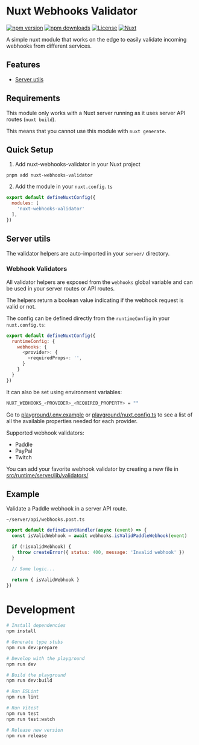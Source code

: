 # Nuxt Webhooks Validator

[![npm version][npm-version-src]][npm-version-href]
[![npm downloads][npm-downloads-src]][npm-downloads-href]
[![License][license-src]][license-href]
[![Nuxt][nuxt-src]][nuxt-href]

A simple nuxt module that works on the edge to easily validate incoming webhooks from different services.

## Features

- [Server utils](#server-utils)


## Requirements

This module only works with a Nuxt server running as it uses server API routes (`nuxt build`).

This means that you cannot use this module with `nuxt generate`.

## Quick Setup

1. Add nuxt-webhooks-validator in your Nuxt project

```
pnpm add nuxt-webhooks-validator
```

2. Add the module in your `nuxt.config.ts`

```js
export default defineNuxtConfig({
  modules: [
    'nuxt-webhooks-validator'
  ],
})
```


## Server utils

The validator helpers are auto-imported in your `server/` directory.

### Webhook Validators

All validator helpers are exposed from the `webhooks` global variable and can be used in your server routes or API routes.

The helpers return a boolean value indicating if the webhook request is valid or not.

The config can be defined directly from the `runtimeConfig` in your `nuxt.config.ts`:

```js
export default defineNuxtConfig({
  runtimeConfig: {
    webhooks: {
      <provider>: {
        <requiredProps>: '',
      }
    }
  }
})
```

It can also be set using environment variables:

```sh
NUXT_WEBHOOKS_<PROVIDER>_<REQUIRED_PROPERTY> = ""
```

Go to [playground/.env.example](./playground/.env.example) or [playground/nuxt.config.ts](./playground/nuxt.config.ts) to see a list of all the available properties needed for each provider.


Supported webhook validators:

- Paddle
- PayPal
- Twitch

You can add your favorite webhook validator by creating a new file in  [src/runtime/server/lib/validators/](./src/runtime/server/lib/validators/)

## Example

Validate a Paddle webhook in a server API route.

`~/server/api/webhooks.post.ts`

```js
export default defineEventHandler(async (event) => {
  const isValidWebhook = await webhooks.isValidPaddleWebhook(event)

  if (!isValidWebhook) {
    throw createError({ status: 400, message: 'Invalid webhook' })
  }

  // Some logic...

  return { isValidWebhook }
})
```

# Development

```sh
# Install dependencies
npm install

# Generate type stubs
npm run dev:prepare

# Develop with the playground
npm run dev

# Build the playground
npm run dev:build

# Run ESLint
npm run lint

# Run Vitest
npm run test
npm run test:watch

# Release new version
npm run release
```

<!-- Badges -->
[npm-version-src]: https://img.shields.io/npm/v/nuxt-webhooks-validator/latest.svg?style=flat&colorA=020420&colorB=00DC82
[npm-version-href]: https://npmjs.com/package/nuxt-webhooks-validator

[npm-downloads-src]: https://img.shields.io/npm/dm/nuxt-webhooks-validator.svg?style=flat&colorA=020420&colorB=00DC82
[npm-downloads-href]: https://npmjs.com/package/nuxt-webhooks-validator

[license-src]: https://img.shields.io/npm/l/nuxt-webhooks-validator.svg?style=flat&colorA=020420&colorB=00DC82
[license-href]: https://npmjs.com/package/nuxt-webhooks-validator

[nuxt-src]: https://img.shields.io/badge/Nuxt-020420?logo=nuxt.js
[nuxt-href]: https://nuxt.com
